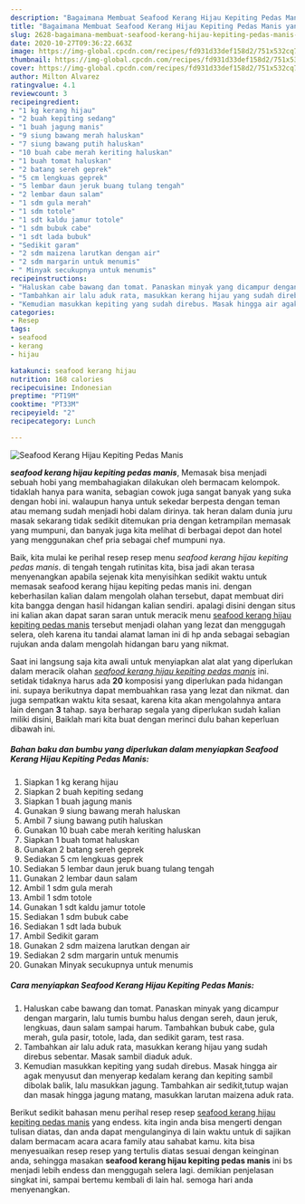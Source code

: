 ```yaml
---
description: "Bagaimana Membuat Seafood Kerang Hijau Kepiting Pedas Manis yang Enak Banget"
title: "Bagaimana Membuat Seafood Kerang Hijau Kepiting Pedas Manis yang Enak Banget"
slug: 2628-bagaimana-membuat-seafood-kerang-hijau-kepiting-pedas-manis-yang-enak-banget
date: 2020-10-27T09:36:22.663Z
image: https://img-global.cpcdn.com/recipes/fd931d33def158d2/751x532cq70/seafood-kerang-hijau-kepiting-pedas-manis-foto-resep-utama.jpg
thumbnail: https://img-global.cpcdn.com/recipes/fd931d33def158d2/751x532cq70/seafood-kerang-hijau-kepiting-pedas-manis-foto-resep-utama.jpg
cover: https://img-global.cpcdn.com/recipes/fd931d33def158d2/751x532cq70/seafood-kerang-hijau-kepiting-pedas-manis-foto-resep-utama.jpg
author: Milton Alvarez
ratingvalue: 4.1
reviewcount: 3
recipeingredient:
- "1 kg kerang hijau"
- "2 buah kepiting sedang"
- "1 buah jagung manis"
- "9 siung bawang merah haluskan"
- "7 siung bawang putih haluskan"
- "10 buah cabe merah keriting haluskan"
- "1 buah tomat haluskan"
- "2 batang sereh geprek"
- "5 cm lengkuas geprek"
- "5 lembar daun jeruk buang tulang tengah"
- "2 lembar daun salam"
- "1 sdm gula merah"
- "1 sdm totole"
- "1 sdt kaldu jamur totole"
- "1 sdm bubuk cabe"
- "1 sdt lada bubuk"
- "Sedikit garam"
- "2 sdm maizena larutkan dengan air"
- "2 sdm margarin untuk menumis"
- " Minyak secukupnya untuk menumis"
recipeinstructions:
- "Haluskan cabe bawang dan tomat. Panaskan minyak yang dicampur dengan margarin, lalu tumis bumbu halus dengan sereh, daun jeruk, lengkuas, daun salam sampai harum. Tambahkan bubuk cabe, gula merah, gula pasir, totole, lada, dan sedikit garam, test rasa."
- "Tambahkan air lalu aduk rata, masukkan kerang hijau yang sudah direbus sebentar. Masak sambil diaduk aduk."
- "Kemudian masukkan kepiting yang sudah direbus. Masak hingga air agak menyusut dan menyerap kedalam kerang dan kepiting sambil dibolak balik, lalu masukkan jagung. Tambahkan air sedikit,tutup wajan dan masak hingga jagung matang, masukkan larutan maizena aduk rata."
categories:
- Resep
tags:
- seafood
- kerang
- hijau

katakunci: seafood kerang hijau 
nutrition: 168 calories
recipecuisine: Indonesian
preptime: "PT19M"
cooktime: "PT33M"
recipeyield: "2"
recipecategory: Lunch

---
```



![Seafood Kerang Hijau Kepiting Pedas Manis](https://img-global.cpcdn.com/recipes/fd931d33def158d2/751x532cq70/seafood-kerang-hijau-kepiting-pedas-manis-foto-resep-utama.jpg)

<b><i>seafood kerang hijau kepiting pedas manis</i></b>, Memasak bisa menjadi sebuah hobi yang membahagiakan dilakukan oleh bermacam kelompok. tidaklah hanya para wanita, sebagian cowok juga sangat banyak yang suka dengan hobi ini. walaupun hanya untuk sekedar berpesta dengan teman atau memang sudah menjadi hobi dalam dirinya. tak heran dalam dunia juru masak sekarang tidak sedikit ditemukan pria dengan ketrampilan memasak yang mumpuni, dan banyak juga kita melihat di berbagai depot dan hotel yang menggunakan chef pria sebagai chef mumpuni nya.

Baik, kita mulai ke perihal resep resep menu <i>seafood kerang hijau kepiting pedas manis</i>. di tengah tengah rutinitas kita, bisa jadi akan terasa menyenangkan apabila sejenak kita menyisihkan sedikit waktu untuk memasak seafood kerang hijau kepiting pedas manis ini. dengan keberhasilan kalian dalam mengolah olahan tersebut, dapat membuat diri kita bangga dengan hasil hidangan kalian sendiri. apalagi disini dengan situs ini kalian akan dapat saran saran untuk meracik menu <u>seafood kerang hijau kepiting pedas manis</u> tersebut menjadi olahan yang lezat dan menggugah selera, oleh karena itu tandai alamat laman ini di hp anda sebagai sebagian rujukan anda dalam mengolah hidangan baru yang nikmat.




Saat ini langsung saja kita awali untuk menyiapkan alat alat yang diperlukan dalam meracik olahan <u><i>seafood kerang hijau kepiting pedas manis</i></u> ini. setidak tidaknya harus ada <b>20</b> komposisi yang diperlukan pada hidangan ini. supaya berikutnya dapat membuahkan rasa yang lezat dan nikmat. dan juga sempatkan waktu kita sesaat, karena kita akan mengolahnya antara lain dengan <b>3</b> tahap. saya berharap segala yang diperlukan sudah kalian miliki disini, Baiklah mari kita buat dengan merinci dulu bahan keperluan dibawah ini.

<!--inarticleads1-->

##### Bahan baku dan bumbu yang diperlukan dalam menyiapkan Seafood Kerang Hijau Kepiting Pedas Manis:

1. Siapkan 1 kg kerang hijau
1. Siapkan 2 buah kepiting sedang
1. Siapkan 1 buah jagung manis
1. Gunakan 9 siung bawang merah haluskan
1. Ambil 7 siung bawang putih haluskan
1. Gunakan 10 buah cabe merah keriting haluskan
1. Siapkan 1 buah tomat haluskan
1. Gunakan 2 batang sereh geprek
1. Sediakan 5 cm lengkuas geprek
1. Sediakan 5 lembar daun jeruk buang tulang tengah
1. Gunakan 2 lembar daun salam
1. Ambil 1 sdm gula merah
1. Ambil 1 sdm totole
1. Gunakan 1 sdt kaldu jamur totole
1. Sediakan 1 sdm bubuk cabe
1. Sediakan 1 sdt lada bubuk
1. Ambil Sedikit garam
1. Gunakan 2 sdm maizena larutkan dengan air
1. Sediakan 2 sdm margarin untuk menumis
1. Gunakan  Minyak secukupnya untuk menumis




<!--inarticleads2-->

##### Cara menyiapkan Seafood Kerang Hijau Kepiting Pedas Manis:

1. Haluskan cabe bawang dan tomat. Panaskan minyak yang dicampur dengan margarin, lalu tumis bumbu halus dengan sereh, daun jeruk, lengkuas, daun salam sampai harum. Tambahkan bubuk cabe, gula merah, gula pasir, totole, lada, dan sedikit garam, test rasa.
1. Tambahkan air lalu aduk rata, masukkan kerang hijau yang sudah direbus sebentar. Masak sambil diaduk aduk.
1. Kemudian masukkan kepiting yang sudah direbus. Masak hingga air agak menyusut dan menyerap kedalam kerang dan kepiting sambil dibolak balik, lalu masukkan jagung. Tambahkan air sedikit,tutup wajan dan masak hingga jagung matang, masukkan larutan maizena aduk rata.




Berikut sedikit bahasan menu perihal resep resep <u>seafood kerang hijau kepiting pedas manis</u> yang endess. kita ingin anda bisa mengerti dengan tulisan diatas, dan anda dapat mengulanginya di lain waktu untuk di sajikan dalam bermacam acara acara family atau sahabat kamu. kita bisa menyesuaikan resep resep yang tertulis diatas sesuai dengan keinginan anda, sehingga masakan <b>seafood kerang hijau kepiting pedas manis</b> ini bs menjadi lebih endess dan menggugah selera lagi. demikian penjelasan singkat ini, sampai bertemu kembali di lain hal. semoga hari anda menyenangkan.
